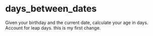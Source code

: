 # days_between_dates
Given your birthday and the current date, calculate your age in days.  Account for leap days.
this is my first change.
